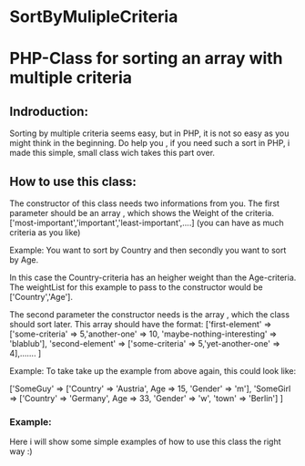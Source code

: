 # SortByMulipleCriteria
<h1>PHP-Class for sorting an array with multiple criteria</h1>

<h2>Indroduction: </h2>

Sorting by multiple criteria seems easy, but in PHP, it is not so easy as you might think
in the beginning. Do help you , if you need such a sort in PHP, i made this simple, small
class wich takes this part over.


<h2>How to use this class: </h2>

The constructor of this class needs two informations from you. The first parameter should be an array , 
which shows the Weight of the criteria. ['most-important','important','least-important',....] (you can have as much criteria as you like)

Example: You want to sort by Country and then secondly you want to sort by Age.

In this case the Country-criteria has an heigher weight than the Age-criteria. 
The weightList for this example to pass to the constructor would be ['Country','Age'].

The second parameter the constructor needs is the array , which the class should sort later. This array should have the format: ['first-element'   => ['some-criteria' => 5,'another-one' => 10, 'maybe-nothing-interesting' => 'blablub'],
         'second-element'  => ['some-criteria' => 5,'yet-another-one' => 4],.......
        ]
        
Example: To  take  take up the example from above again, this could look like:

['SomeGuy' => ['Country' => 'Austria', Age => 15, 'Gender' => 'm'],
 'SomeGirl => ['Country' => 'Germany', Age => 33, 'Gender' => 'w', 'town' => 'Berlin']
]

<h3>Example: </h3>

Here i will show some simple examples of how to use this class the right way :)









